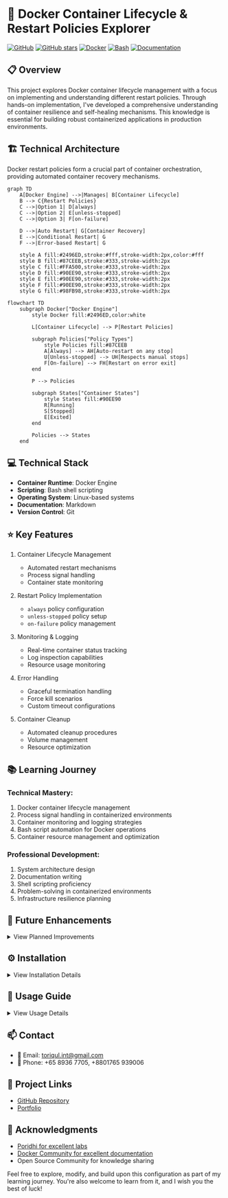 # 🐳 Docker Container Lifecycle & Restart Policies Explorer

[![GitHub](https://img.shields.io/badge/GitHub-Docker_Restart_Policies-blue?style=flat&logo=github)](https://github.com/TheToriqul/docker-restart-policies)
[![GitHub stars](https://img.shields.io/github/stars/TheToriqul/docker-restart-policies?style=social)](https://github.com/TheToriqul/docker-restart-policies/stargazers)
[![Docker](https://img.shields.io/badge/Docker-Enabled-2496ED?style=flat&logo=docker)](https://www.docker.com/)
[![Bash](https://img.shields.io/badge/Bash-Script-4EAA25?style=flat&logo=gnu-bash)](https://www.gnu.org/software/bash/)
[![Documentation](https://img.shields.io/badge/Docs-Comprehensive-green?style=flat&logo=markdown)](https://github.com/TheToriqul/docker-restart-policies#readme)

## 📋 Overview

This project explores Docker container lifecycle management with a focus on implementing and understanding different restart policies. Through hands-on implementation, I've developed a comprehensive understanding of container resilience and self-healing mechanisms. This knowledge is essential for building robust containerized applications in production environments.

## 🏗 Technical Architecture

Docker restart policies form a crucial part of container orchestration, providing automated container recovery mechanisms.

```mermaid
graph TD
    A[Docker Engine] -->|Manages| B[Container Lifecycle]
    B --> C{Restart Policies}
    C -->|Option 1| D[always]
    C -->|Option 2| E[unless-stopped]
    C -->|Option 3| F[on-failure]
    
    D -->|Auto Restart| G[Container Recovery]
    E -->|Conditional Restart| G
    F -->|Error-based Restart| G
    
    style A fill:#2496ED,stroke:#fff,stroke-width:2px,color:#fff
    style B fill:#87CEEB,stroke:#333,stroke-width:2px
    style C fill:#FFA500,stroke:#333,stroke-width:2px
    style D fill:#90EE90,stroke:#333,stroke-width:2px
    style E fill:#90EE90,stroke:#333,stroke-width:2px
    style F fill:#90EE90,stroke:#333,stroke-width:2px
    style G fill:#98FB98,stroke:#333,stroke-width:2px
```
```mermaid
flowchart TD
    subgraph Docker["Docker Engine"]
        style Docker fill:#2496ED,color:white
        
        L[Container Lifecycle] --> P[Restart Policies]
        
        subgraph Policies["Policy Types"]
            style Policies fill:#87CEEB
            A[Always] --> AH[Auto-restart on any stop]
            U[Unless-stopped] --> UH[Respects manual stops]
            F[On-failure] --> FH[Restart on error exit]
        end
        
        P --> Policies
        
        subgraph States["Container States"]
            style States fill:#90EE90
            R[Running]
            S[Stopped]
            E[Exited]
        end
        
        Policies --> States
    end
```

## 💻 Technical Stack

- **Container Runtime**: Docker Engine
- **Scripting**: Bash shell scripting
- **Operating System**: Linux-based systems
- **Documentation**: Markdown
- **Version Control**: Git

## ⭐ Key Features

1. Container Lifecycle Management
   - Automated restart mechanisms
   - Process signal handling
   - Container state monitoring

2. Restart Policy Implementation
   - `always` policy configuration
   - `unless-stopped` policy setup
   - `on-failure` policy management

3. Monitoring & Logging
   - Real-time container status tracking
   - Log inspection capabilities
   - Resource usage monitoring

4. Error Handling
   - Graceful termination handling
   - Force kill scenarios
   - Custom timeout configurations

5. Container Cleanup
   - Automated cleanup procedures
   - Volume management
   - Resource optimization

## 📚 Learning Journey

### Technical Mastery:

1. Docker container lifecycle management
2. Process signal handling in containerized environments
3. Container monitoring and logging strategies
4. Bash script automation for Docker operations
5. Container resource management and optimization

### Professional Development:

1. System architecture design
2. Documentation writing
3. Shell scripting proficiency
4. Problem-solving in containerized environments
5. Infrastructure resilience planning

## 🔄 Future Enhancements

<details>
<summary>View Planned Improvements</summary>

1. Integration with Docker Compose for multi-container scenarios
2. Custom health check implementations
3. Metrics collection and visualization
4. Advanced logging configurations
5. Network resilience testing
6. Resource limit optimization
</details>

## ⚙️ Installation

<details>
<summary>View Installation Details</summary>

### Prerequisites

- Docker Engine installed
- Bash shell environment
- Git for version control

### Setup Steps

1. Clone the repository:
   ```bash
   git clone https://github.com/TheToriqul/docker-restart-policies.git
   ```

2. Navigate to the project directory:
   ```bash
   cd docker-restart-policies
   ```

</details>

## 📖 Usage Guide

<details>
<summary>View Usage Details</summary>

### Basic Usage

Run the example scripts to explore different restart policies:

```bash
From script.sh file
```

### Advanced Features

Each script demonstrates different aspects of Docker restart policies:
- Process signal handling
- Container state monitoring
- Resource cleanup

</details>

## 📫 Contact

- 📧 Email: toriqul.int@gmail.com
- 📱 Phone: +65 8936 7705, +8801765 939006

## 🔗 Project Links

- [GitHub Repository](https://github.com/TheToriqul/docker-restart-policies)
- [Portfolio](https://github.com/TheToriqul)

## 👏 Acknowledgments

- [Poridhi for excellent labs](https://poridhi.io/)
- [Docker Community for excellent documentation](https://docs.docker.com/)
- Open Source Community for knowledge sharing

Feel free to explore, modify, and build upon this configuration as part of my learning journey. You're also welcome to learn from it, and I wish you the best of luck!